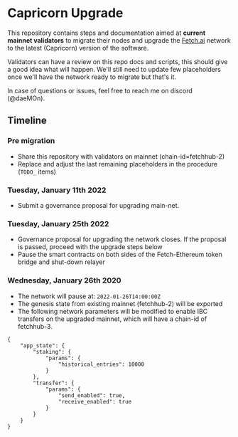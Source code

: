 # Capricorn Upgrade  

This repository contains steps and documentation aimed at **current mainnet validators** to migrate their nodes and upgrade the [Fetch.ai](https://fetch.ai) network to the latest (Capricorn) version of the software. 

Validators can have a review on this repo docs and scripts, this should give a good idea what will happen. 
We'll still need to update few placeholders once we'll have the network ready to migrate but that's it.

In case of questions or issues, feel free to reach me on discord (@daeMOn).

## Timeline

### Pre migration

- Share this repository with validators on mainnet (chain-id=fetchhub-2)
- Replace and adjust the last remaining placeholders in the procedure (`TODO_` items)

### Tuesday, January 11th 2022

- Submit a governance proposal for upgrading main-net. 

### Tuesday, January 25th 2022

- Governance proposal for upgrading the network closes. If the proposal is passed, proceed with the upgrade steps below 
- Pause the smart contracts on both sides of the Fetch-Ethereum token bridge and shut-down relayer

### Wednesday, January 26th 2020

- The network will pause at: `2022-01-26T14:00:00Z`
- The genesis state from existing mainnet (fetchhub-2) will be exported
- The following network parameters will be modified to enable IBC transfers on the upgraded mainnet, which will have a chain-id of fetchhub-3. 

```
{
    "app_state": {
        "staking": {
            "params": {
                "historical_entries": 10000
            }
        },
        "transfer": {
            "params": {
                "send_enabled": true,
                "receive_enabled": true
            }
        }
    }
}
```
